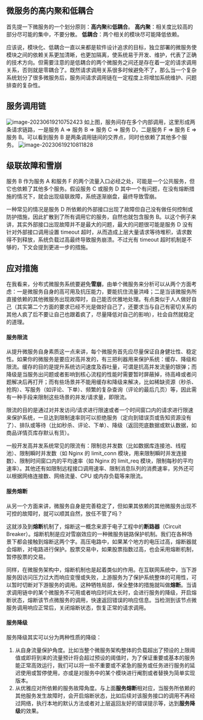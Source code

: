 ## 微服务的高内聚和低耦合

​	首先提一下微服务的一个划分原则：**高内聚**和**低耦合**。
**高内聚**：相关度比较高的部分尽可能的集中，不要分散。
**低耦合**：两个相关的模块尽可能降低依赖。

​	应该说，模块化、低耦合一直以来都是软件设计追求的目标，独立部署的微服务使模块之间的依赖关系更加清晰，也更加隔离，使系统易于开发、维护，代表了正确的技术方向。但需要注意的是低耦合的两个微服务之间还是存在着一定的请求调用关系，否则就是零耦合了。既然请求调用关系很多时候避免不了，那么当一个复杂系统划分了很多微服务后，服务间请求调用链在一定程度上将增加系统维护、问题排查的复杂性。

## 服务调用链

![image-20230619210752423](https://2290653824-github-io.oss-cn-hangzhou.aliyuncs.com/image-20230619210752423.png)
如上图，服务间存在多个内部调用，这里形成两条请求链路，一是服务 A => 服务 B => 服务 C => 服务 D，二是服务 F => 服务 E => 服务 B。可以看到服务 B 是两条调用链间的交界点，同时也依赖了其他多个服务。
![image-20230619210811828](https://2290653824-github-io.oss-cn-hangzhou.aliyuncs.com/image-20230619210811828.png)

## 级联故障和雪崩

服务 B 作为服务 A 和服务 F 的两个流量入口必经之处，可能是一个公共服务，但它也依赖了其他多个服务。假设服务 C 或服务 D 其中一个有问题，在没有熔断措施的情况下，就会出现级联故障，系统逐渐崩盘，最终导致雪崩。

一种常见的情况是服务 D 所依赖的外部接口出现了故障但自己没有做任何控制或防护措施，因此扩散到了所有调用它的服务，自然也就包含服务 B。以这个例子来讲，其实外部接口出现故障并不是最大的问题，最大的问题很可能是服务 D 没有针对外部接口调用设置 timeout 超时，从而造成上层大量请求等待堆积，请求数得不到释放，系统负载过高最终导致服务崩溃。不过光有 timeout 超时机制是不够的，下文会提到更进一步的措施。

## 应对措施

在我看来，分布式微服务系统要避免**雪崩**，由单个微服务来分析可以从两个方面考虑：一是微服务自身的高可用及抗压能力，要能抗住流量洪峰；二是当该微服务所直接依赖的其他微服务出现故障时，自己能否优雅地处理。有点类似于人人做好自己（其实第二个方面的要求已经不光是做好自己了，还要求当与自己有密切关系的其他人疯了后不要让自己也跟着疯了，尽量降低对自己的影响），社会自然就稳定的道理。

#### 服务限流

从提升微服务自身素质这一点来讲，每个微服务首先应尽量保证自身健壮性、稳定性。如果你的微服务是要应对高并发的，有三把利器用来保护系统：缓存、降级和限流。缓存的目的是提升系统访问速度及吞吐量，可谓是抗高并发流量的银弹；而降级是当服务出问题或者影响到核心流程的性能时需要暂时屏蔽掉，待高峰或者问题解决后再打开；而有些场景并不能用缓存和降级来解决，比如稀缺资源（秒杀、抢购）、写服务（如评论、下单）、频繁的复杂查询（评论的最后几页）等，因此需有一种手段来限制这些场景的并发/请求量，即限流。

限流的目的是通过对并发访问/请求进行限速或者一个时间窗口内的请求进行限速来保护系统，一旦达到限制速率则可以拒绝服务（定向到错误页或告知资源没有了）、排队或等待（比如秒杀、评论、下单）、降级（返回兜底数据或默认数据，如商品详情页库存默认有货）。

一般开发高并发系统常见的限流有：限制总并发数（比如数据库连接池、线程池）、限制瞬时并发数（如 Nginx 的 limit_conn 模块，用来限制瞬时并发连接数）、限制时间窗口内的平均速率（如 Nginx 的 limit_req 模块，限制每秒的平均速率）。其他还有如限制远程接口调用速率、限制消息队列的消费速率，另外还可以根据网络连接数、网络流量、CPU 或内存负载等来限流。

#### 服务熔断

从另一个方面来讲，微服务自身是完善稳定了，但如果其依赖的其他微服务出现不可控的故障时，就可以顺其自然，放任不管了吗？

这就涉及到**熔断**机制了，熔断这一概念来源于电子工程中的**断路器**（Circuit Breaker）。熔断机制是应对雪崩效应的一种微服务链路保护机制。我们在各种场景下都会接触到熔断这两个字。高压电路中，如果某个地方的电压过高，熔断器就会熔断，对电路进行保护。股票交易中，如果股票指数过高，也会采用熔断机制，暂停股票的交易。

同样，在微服务架构中，熔断机制也是起着类似的作用。在互联网系统中，当下游服务因访问压力过大而响应变慢或失败，上游服务为了保护系统整体的可用性，可以暂时切断对下游服务的调用。这种牺牲局部，保全整体的措施就叫做**熔断**。当请求调用链中的某个微服务不可用或者响应时间太长时，会进行服务的降级，开启熔断状态，熔断该节点微服务的调用，快速返回错误的响应信息。当检测到该节点微服务调用响应正常后，关闭熔断状态，恢复正常的请求调用。

#### 服务降级

服务降级其实可以分为两种性质的降级：

1. 从自身流量保护角度。比如当整个微服务架构整体的负载超出了预设的上限阈值或即将到来的流量预计将会超过预设的阈值时，为了保证重要或基本的服务能正常高效运行，我们可以将一些不重要或不紧急的服务或任务进行服务的延迟使用或暂停使用，亦或是对服务中的某个模块进行阉割或者替换为简单实现版本。
2. 从优雅应对所依赖的服务故障角度。与上面**服务熔断**相对应，当服务所依赖的其他服务发生故障时，会开启熔断状态，比如后续对该服务接口的调用不再经过网络，执行本地的默认方法或者对上层返回友好的错误提示等，达到**服务降级**的效果。